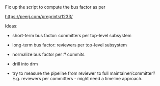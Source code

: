 Fix up the script to compute the bus factor as per

https://peerj.com/preprints/1233/

Ideas:

- short-term bus factor: committers per top-level subsystem

- long-term bus factor: reviewers per top-level subsystem

- normalize bus factor per # commits

- drill into drm

- try to measure the pipeline from reviewer to full maintainer/committer? E.g.
  reviewers per committers - might need a timeline approach.

